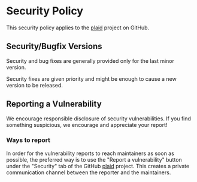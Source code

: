 # Security Policy

This security policy applies to the [plaid] project on GitHub.

## Security/Bugfix Versions

Security and bug fixes are generally provided only for the last minor version.

Security fixes are given priority and might be enough to cause a new version to be released.

## Reporting a Vulnerability

We encourage responsible disclosure of security vulnerabilities.
If you find something suspicious, we encourage and appreciate your report!

### Ways to report

In order for the vulnerability reports to reach maintainers as soon as possible, the preferred way is to use the "Report a vulnerability" button under the "Security" tab of the GitHub [plaid] project.
This creates a private communication channel between the reporter and the maintainers.

[plaid]: https://github.com/PLAID-lib/plaid